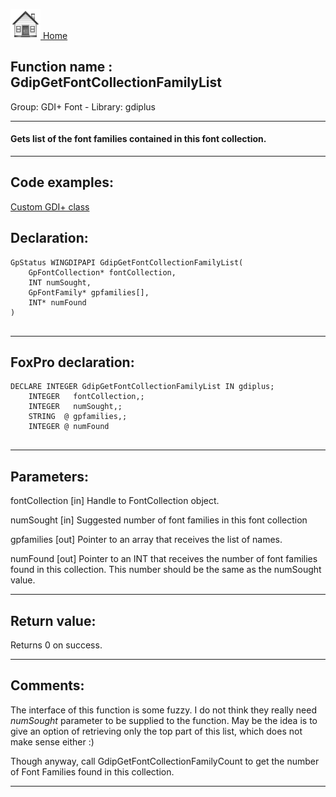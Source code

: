 [<img src="../../images/home.png"> Home ](https://github.com/VFPX/Win32API)  

## Function name : GdipGetFontCollectionFamilyList
Group: GDI+ Font - Library: gdiplus    
***  


#### Gets list of the font families contained in this font collection.
***  


## Code examples:
[Custom GDI+ class](../../samples/sample_450.md)  

## Declaration:
```foxpro  
GpStatus WINGDIPAPI GdipGetFontCollectionFamilyList(
	GpFontCollection* fontCollection,
	INT numSought,
	GpFontFamily* gpfamilies[],
	INT* numFound
)
  
```  
***  


## FoxPro declaration:
```foxpro  
DECLARE INTEGER GdipGetFontCollectionFamilyList IN gdiplus;
	INTEGER   fontCollection,;
	INTEGER   numSought,;
	STRING  @ gpfamilies,;
	INTEGER @ numFound
  
```  
***  


## Parameters:
fontCollection
[in] Handle to FontCollection object.

numSought
[in] Suggested number of font families in this font collection

gpfamilies
[out] Pointer to an array that receives the list of names.

numFound
[out] Pointer to an INT that receives the number of font families found in this collection. This number should be the same as the numSought value.
  
***  


## Return value:
Returns 0 on success.  
***  


## Comments:
The interface of this function is some fuzzy. I do not think they really need <Em>numSought</Em> parameter to be supplied to the function. May be the idea is to give an option of retrieving only the top part of this list, which does not make sense either :)  
  
Though anyway, call GdipGetFontCollectionFamilyCount to get the number of Font Families found in this collection.  
  
***  

